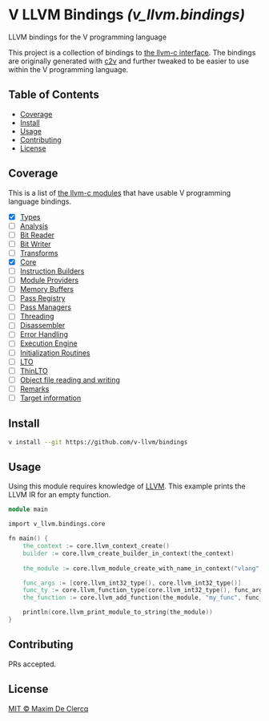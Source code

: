 # V LLVM Bindings _(v_llvm.bindings)_

LLVM bindings for the V programming language

This project is a collection of bindings to [the llvm-c interface](https://llvm.org/doxygen/group__LLVMC.html). The bindings are originally generated with [c2v](https://github.com/vlang/c2v) and further tweaked to be easier to use within the V programming language.

## Table of Contents

- [Coverage](#coverage)
- [Install](#install)
- [Usage](#usage)
- [Contributing](#contributing)
- [License](#license)

## Coverage

This is a list of [the llvm-c modules](https://llvm.org/doxygen/group__LLVMC.html#details) that have usable V programming language bindings.

* [x] [Types](https://llvm.org/doxygen/group__LLVMCSupportTypes.html)
* [ ] [Analysis](https://llvm.org/doxygen/group__LLVMCAnalysis.html)
* [ ] [Bit Reader](https://llvm.org/doxygen/group__LLVMCBitReader.html)
* [ ] [Bit Writer](https://llvm.org/doxygen/group__LLVMCBitWriter.html)
* [ ] [Transforms](https://llvm.org/doxygen/group__LLVMCTransforms.html)
* [x] [Core](https://llvm.org/doxygen/group__LLVMCCore.html)
* [ ] [Instruction Builders](https://llvm.org/doxygen/group__LLVMCCoreInstructionBuilder.html)
* [ ] [Module Providers](https://llvm.org/doxygen/group__LLVMCCoreModuleProvider.html)
* [ ] [Memory Buffers](https://llvm.org/doxygen/group__LLVMCCoreMemoryBuffers.html)
* [ ] [Pass Registry](https://llvm.org/doxygen/group__LLVMCCorePassRegistry.html)
* [ ] [Pass Managers](https://llvm.org/doxygen/group__LLVMCCorePassManagers.html)
* [ ] [Threading](https://llvm.org/doxygen/group__LLVMCCoreThreading.html)
* [ ] [Disassembler](https://llvm.org/doxygen/group__LLVMCDisassembler.html)
* [ ] [Error Handling](https://llvm.org/doxygen/group__LLVMCError.html)
* [ ] [Execution Engine](https://llvm.org/doxygen/group__LLVMCExecutionEngine.html)
* [ ] [Initialization Routines](https://llvm.org/doxygen/group__LLVMCInitialization.html)
* [ ] [LTO](https://llvm.org/doxygen/group__LLVMCLTO.html)
* [ ] [ThinLTO](https://llvm.org/doxygen/group__LLVMCTLTO.html)
* [ ] [Object file reading and writing](https://llvm.org/doxygen/group__LLVMCObject.html)
* [ ] [Remarks](https://llvm.org/doxygen/group__LLVMCREMARKS.html)
* [ ] [Target information](https://llvm.org/doxygen/group__LLVMCTarget.html)

## Install

```sh
v install --git https://github.com/v-llvm/bindings
```

## Usage

Using this module requires knowledge of [LLVM](https://llvm.org). This example prints the LLVM IR for an empty function.

```v
module main

import v_llvm.bindings.core

fn main() {
	the_context := core.llvm_context_create()
	builder := core.llvm_create_builder_in_context(the_context)
	
	the_module := core.llvm_module_create_with_name_in_context("vlang", the_context)

	func_args := [core.llvm_int32_type(), core.llvm_int32_type()]
	func_ty := core.llvm_function_type(core.llvm_int32_type(), func_args, false)
	the_function := core.llvm_add_function(the_module, "my_func", func_ty)

	println(core.llvm_print_module_to_string(the_module))
}
```

## Contributing

PRs accepted.

## License

[MIT © Maxim De Clercq](LICENSE)
